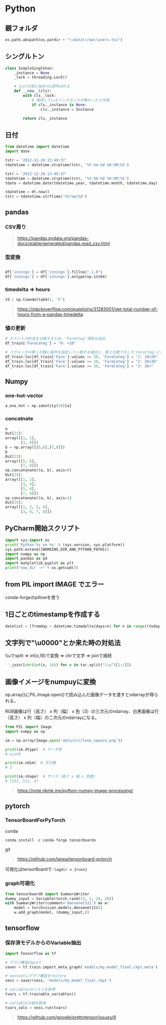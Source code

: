 # Python #

## 親フォルダ ##

```python
os.path.abspath(os.pardir + "\\data\\raw\\users.tsv")
```

## シングルトン ##

```python
class SimpleSingleton:
    _instance = None
    _lock = threading.Lock()

    # initの前に始めの1回呼ばれる
    def __new__(cls):
        with cls._lock:
            # 保持しているインスタンスが無かったら作成
            if cls._instance is None:
                cls._instance = Instance

        return cls._instance
```

## 日付 ##

```python
from datetime import datetime
import date

tstr = '2012-12-29 13:49:37'
tdatetime = datetime.strptime(tstr, '%Y-%m-%d %H:%M:%S')

tstr = '2012-12-29 13:49:37'
tdatetime = datetime.strptime(tstr, '%Y-%m-%d %H:%M:%S')
tdate = datetime.date(tdatetime.year, tdatetime.month, tdatetime.day)

tdatetime = dt.now()
tstr = tdatetime.strftime('%Y/%m/%d')
```

## pandas ##

### CSV周り ###
> https://pandas.pydata.org/pandas-docs/stable/generated/pandas.read_csv.html

### 型変換 ###

```python

df['innings'] = df['innings'].fillna("-1.0")
df['innings'] = df['innings'].astype(np.int64)

```

### timedelta => hours ###

```python
td / np.timedelta64(1, 'h')
```

> https://stackoverflow.com/questions/31283001/get-total-number-of-hours-from-a-pandas-timedelta

### 値の更新 ###

```python
# チケットの料金を分類するため、'FareCteg'項目を追加
df_train['FareCateg'] = "0: <10"

# パラメータの第１引数に条件を指定して一致する場合に、第２引数で示した'Farecteg'に値を設定する
df_train.loc[df_train['Fare'].values >= 10, 'FareCateg'] = "1: 10<20"
df_train.loc[df_train['Fare'].values >= 20, 'FareCateg'] = "2: 20<30"
df_train.loc[df_train['Fare'].values >= 30, 'FareCateg'] = "3: 30+"
```

## Numpy ##

### one-hot-vector ###

```python
a_one_hot = np.identity(10)[a]
```

### concatnate ###

```python
a
Out[21]: 
array([[1, 2],
       [3, 4]])
b = np.array([[5,6],[7,8]])
b
Out[23]: 
array([[5, 6],
       [7, 8]])
np.concatenate((a, b), axis=0)
Out[24]: 
array([[1, 2],
       [3, 4],
       [5, 6],
       [7, 8]])
np.concatenate((a, b), axis=1)
Out[25]: 
array([[1, 2, 5, 6],
       [3, 4, 7, 8]])
```

## PyCharm開始スクリプト ##

```python
import sys;import os
print('Python %s on %s' % (sys.version, sys.platform))
sys.path.extend([WORKING_DIR_AND_PYTHON_PATHS])
import numpy as np
import pandas as pd
import matplotlib.pyplot as plt
print("now_dir ->" + os.getcwd())
```

## from PIL import IMAGE でエラー ##

conda-forgeのpillowを使う


## 1日ごとのtimestampを作成する ##

```python
datelist = [fromday + datetime.timedelta(days=n) for n in range((today - fromday).days)]
```

## 文字列で"\u0000"とか来た時の対処法 ##

\\\\uでsplit => int(x,16)で変換 => chrで文字 => joinで接続

```python
''.join([chr(int(x, 16)) for x in tar.split("\\u")[1::]])
```

## 画像イメージをnumpuyに変換 ##

np.array()にPIL.Image.open()で読み込んだ画像データを渡すとndarrayが得られる。

RGB画像は行（高さ） x 列（幅） x 色（3）の三次元のndarray、白黒画像は行（高さ） x 列（幅）の二次元のndarrayになる。

```python
from PIL import Image
import numpy as np

im = np.array(Image.open('data/src/lena_square.png'))

print(im.dtype)  # データ型
# uint8

print(im.ndim)  # 次元数
# 3

print(im.shape)  # サイズ（高さ x 幅 x 色数）
# (512, 512, 3)
```

> https://note.nkmk.me/python-numpy-image-processing/

## pytorch ##

### TensorBoardForPyTorch ###

conda
```python
conda install -c conda-forge tensorboardx
```

git
> https://github.com/lanpa/tensorboard-pytorch

可視化はtensorBoardで`-logdir = {runs}`

### graph可視化 ###

```python
from tensorboardX import SummaryWriter
dummy_input = Variable(torch.rand(13, 1, 28, 28))
with SummaryWriter(comment='densenet121') as w:
    model = torchvision.models.densenet121()
    w.add_graph(model, (dummy_input,))
```

## tensorflow ##

### 保存済モデルからのVariable抽出 ###

```python
import Tensorflow as tf

# グラフ構造import
saver = tf.train.import_meta_graph('models/my_model_final.ckpt.meta')

# sessionにグラフ構造をrestore
sess = saver(sess, 'models/my_model_final.ckpt')

# variablesのリストを取得
tvars = tf.trainable_variables()

# variableの値を取得
tvars_vals = sess.run(tvars)
```

> https://github.com/google/prettytensor/issues/6

